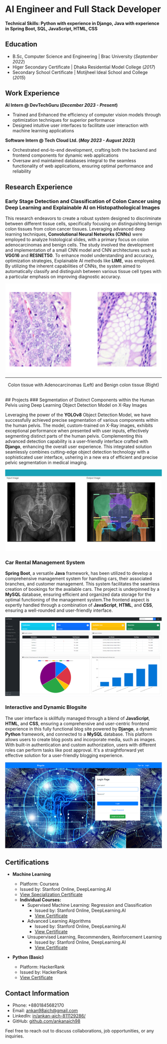 # AI Engineer and Full Stack Developer

#### Technical Skills: Python with experience in Django, Java with experience in Spring Boot, SQL, JavaScript, HTML, CSS

## Education 			        		
- B.Sc, Computer Science and Engineering | Brac University (_September 2022_)
- Higer Secondary Certificate            | Dhaka Residential Model College (_2017_)								       		
- Secondary School Certificate	         | Motijheel Ideal School and College (_2015_)	

## Work Experience
**AI Intern @ DevTechGuru (_December 2023 - Present_)**
- Trained and Enhanced the efficiency of computer vision models through optimization techniques for superior performance
- Designed intuitive user interfaces to facilitate user interaction with machine learning applications

**Software Intern @ Tech Cloud Ltd. (_May 2023 - August 2023_)**
- Orchestrated end-to-end development, crafting both the backend and frontend components for dynamic web applications
- Oversaw and maintained databases integral to the seamless functionality of web applications, ensuring optimal performance and reliability 

## Research Experience
### Early Stage Detection and Classification of Colon Cancer using Deep Learning  and Explainable AI on Histopathological Images

This research endeavors to create a robust system designed to discriminate between different tissue cells, specifically focusing on distinguishing benign colon tissues from colon cancer tissues. Leveraging advanced deep learning techniques, **Convolutional Neural Networks (CNNs)** were employed to analyze histological slides, with a primary focus on colon adenocarcinomas and benign cells. The study involved the development and implementation of a small CNN model and CNN architectures such as **VGG16** and **RESNET50**. To enhance model understanding and accuracy, optimization strategies, Explainable AI methods like **LIME**, was employed. By utilizing the inherent capabilities of CNNs, the system aimed to automatically classify and distinguish between various tissue cell types with a particular emphasis on improving diagnostic accuracy.

![Colon Cancer](/Assets/colonimagesm.png)

---
<center>

Colon tissue with Adenocarcinomas (Left) and Benign colon tissue (Right)

</center>

<br/>
## Projects
### Segmentation of Distinct Components within the Human Pelvis using Deep Learning Object Detection Model on X-Ray Images

Leveraging the power of the **YOLOv8** Object Detection Model, we have successfully achieved precise segmentation of various components within the human pelvis. The model, custom-trained on X-Ray images, exhibits exceptional performance when presented with user inputs, effectively segmenting distinct parts of the human pelvis. Complementing this advanced detection capability is a user-friendly interface crafted with **Django**, enhancing the overall user experience. This integrated solution seamlessly combines cutting-edge object detection technology with a sophisticated user interface, ushering in a new era of efficient and precise pelvic segmentation in medical imaging. 

![X-Ray Segmentation](/Assets/xraysegmentation.jpg)

### Car Rental Management System 

**Spring Boot**, a versatile **Java** framework, has been utilized to develop a comprehensive management system for handling cars, their associated branches, and customer management. This system facilitates the seamless creation of bookings for the available cars. The project is underpinned by a **MySQL** database, ensuring efficient and organized data storage for the optimal functioning of the management system.The frontend aspect is expertly handled through a combination of **JavaScript**, **HTML**, and **CSS**, ensuring a well-rounded and user-friendly interface.

![Car Rental](/Assets/carrental.png)

### Interactive and Dynamic Blogsite

The user interface is skillfully managed through a blend of **JavaScript**, **HTML**, and **CSS**, ensuring a comprehensive and user-centric frontend experience in this fully functional blog site powered by **Django**, a dynamic **Python** framework, and connected to a **MySQL** database. This platform allows users to create blog posts and incorporate media, such as images. With built-in authentication and custom authorization, users with different roles can perform tasks like post approval. It's a straightforward yet effective solution for a user-friendly blogging experience.

![Blogsite](/Assets/blogsite.png)

## Certifications

- **Machine Learning**
  - Platform: Coursera
  - Issued by: Stanford Online, DeepLearning.AI
  - [View Specialization Certificate](https://coursera.org/share/44700b0742221ad9ee2a03cca9aaa189)
  - **Individual Courses:**
    - Supervised Machine Learning: Regression and Classification
      - Issued by: Stanford Online, DeepLearning.AI
      - [View Certificate](https://coursera.org/share/460fabe5c28616c21b211dc03d127285)
    - Advanced Learning Algorithms
      - Issued by: Stanford Online, DeepLearning.AI
      - [View Certificate](https://coursera.org/share/c2a5d70ee1f8a786fca7f43d04d84859)
    - Unsupervised Learning, Recommenders, Reinforcement Learning
      - Issued by: Stanford Online, DeepLearning.AI
      - [View Certificate](https://coursera.org/share/ddaaf08ef38748d45e9b410457272259)

- **Python (Basic)**
  - Platform: HackerRank
  - Issued by: HackerRank
  - [View Certificate](https://www.hackerrank.com/certificates/fd0d26cd3688)

## Contact Information

- Phone: +8801845682170
- Email: ankan98aich@gmail.com
- LinkedIn: [in/ankan-aich-811129286/](https://www.linkedin.com/in/ankan-aich-811129286/)
- GitHub: [github.com/ankanaich98](https://github.com/ankanaich98)


Feel free to reach out to discuss collaborations, job opportunities, or any inquiries.
